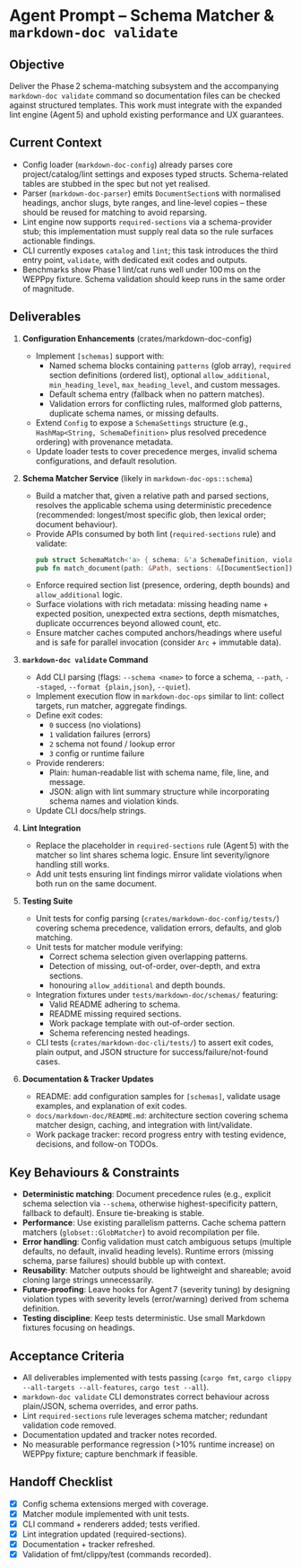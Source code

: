 # Agent Prompt – Schema Matcher & `markdown-doc validate`

## Objective
Deliver the Phase 2 schema-matching subsystem and the accompanying `markdown-doc validate` command so documentation files can be checked against structured templates. This work must integrate with the expanded lint engine (Agent 5) and uphold existing performance and UX guarantees.

## Current Context
- Config loader (`markdown-doc-config`) already parses core project/catalog/lint settings and exposes typed structs. Schema-related tables are stubbed in the spec but not yet realised.
- Parser (`markdown-doc-parser`) emits `DocumentSection`s with normalised headings, anchor slugs, byte ranges, and line-level copies – these should be reused for matching to avoid reparsing.
- Lint engine now supports `required-sections` via a schema-provider stub; this implementation must supply real data so the rule surfaces actionable findings.
- CLI currently exposes `catalog` and `lint`; this task introduces the third entry point, `validate`, with dedicated exit codes and outputs.
- Benchmarks show Phase 1 lint/cat runs well under 100 ms on the WEPPpy fixture. Schema validation should keep runs in the same order of magnitude.

## Deliverables
1. **Configuration Enhancements** (crates/markdown-doc-config)
   - Implement `[schemas]` support with:
     - Named schema blocks containing `patterns` (glob array), `required` section definitions (ordered list), optional `allow_additional`, `min_heading_level`, `max_heading_level`, and custom messages.
     - Default schema entry (fallback when no pattern matches).
     - Validation errors for conflicting rules, malformed glob patterns, duplicate schema names, or missing defaults.
   - Extend `Config` to expose a `SchemaSettings` structure (e.g., `HashMap<String, SchemaDefinition>` plus resolved precedence ordering) with provenance metadata.
   - Update loader tests to cover precedence merges, invalid schema configurations, and default resolution.

2. **Schema Matcher Service** (likely in `markdown-doc-ops::schema`)
   - Build a matcher that, given a relative path and parsed sections, resolves the applicable schema using deterministic precedence (recommended: longest/most specific glob, then lexical order; document behaviour).
   - Provide APIs consumed by both lint (`required-sections` rule) and validate:
     ```rust
     pub struct SchemaMatch<'a> { schema: &'a SchemaDefinition, violations: Vec<SchemaViolation>, … }
     pub fn match_document(path: &Path, sections: &[DocumentSection]) -> SchemaMatch
     ```
   - Enforce required section list (presence, ordering, depth bounds) and `allow_additional` logic.
   - Surface violations with rich metadata: missing heading name + expected position, unexpected extra sections, depth mismatches, duplicate occurrences beyond allowed count, etc.
   - Ensure matcher caches computed anchors/headings where useful and is safe for parallel invocation (consider `Arc` + immutable data).

3. **`markdown-doc validate` Command**
   - Add CLI parsing (flags: `--schema <name>` to force a schema, `--path`, `--staged`, `--format {plain,json}`, `--quiet`).
   - Implement execution flow in `markdown-doc-ops` similar to lint: collect targets, run matcher, aggregate findings.
   - Define exit codes:
     - `0` success (no violations)
     - `1` validation failures (errors)
     - `2` schema not found / lookup error
     - `3` config or runtime failure
   - Provide renderers:
     - Plain: human-readable list with schema name, file, line, and message.
     - JSON: align with lint summary structure while incorporating schema names and violation kinds.
   - Update CLI docs/help strings.

4. **Lint Integration**
   - Replace the placeholder in `required-sections` rule (Agent 5) with the matcher so lint shares schema logic. Ensure lint severity/ignore handling still works.
   - Add unit tests ensuring lint findings mirror validate violations when both run on the same document.

5. **Testing Suite**
   - Unit tests for config parsing (`crates/markdown-doc-config/tests/`) covering schema precedence, validation errors, defaults, and glob matching.
   - Unit tests for matcher module verifying:
     - Correct schema selection given overlapping patterns.
     - Detection of missing, out-of-order, over-depth, and extra sections.
     - honouring `allow_additional` and depth bounds.
   - Integration fixtures under `tests/markdown-doc/schemas/` featuring:
     - Valid README adhering to schema.
     - README missing required sections.
     - Work package template with out-of-order section.
     - Schema referencing nested headings.
   - CLI tests (`crates/markdown-doc-cli/tests/`) to assert exit codes, plain output, and JSON structure for success/failure/not-found cases.

6. **Documentation & Tracker Updates**
   - README: add configuration samples for `[schemas]`, validate usage examples, and explanation of exit codes.
   - `docs/markdown-doc/README.md`: architecture section covering schema matcher design, caching, and integration with lint/validate.
   - Work package tracker: record progress entry with testing evidence, decisions, and follow-on TODOs.

## Key Behaviours & Constraints
- **Deterministic matching**: Document precedence rules (e.g., explicit schema selection via `--schema`, otherwise highest-specificity pattern, fallback to default). Ensure tie-breaking is stable.
- **Performance**: Use existing parallelism patterns. Cache schema pattern matchers (`globset::GlobMatcher`) to avoid recompilation per file.
- **Error handling**: Config validation must catch ambiguous setups (multiple defaults, no default, invalid heading levels). Runtime errors (missing schema, parse failures) should bubble up with context.
- **Reusability**: Matcher outputs should be lightweight and shareable; avoid cloning large strings unnecessarily.
- **Future-proofing**: Leave hooks for Agent 7 (severity tuning) by designing violation types with severity levels (error/warning) derived from schema definition.
- **Testing discipline**: Keep tests deterministic. Use small Markdown fixtures focusing on headings.

## Acceptance Criteria
- All deliverables implemented with tests passing (`cargo fmt`, `cargo clippy --all-targets --all-features`, `cargo test --all`).
- `markdown-doc validate` CLI demonstrates correct behaviour across plain/JSON, schema overrides, and error paths.
- Lint `required-sections` rule leverages schema matcher; redundant validation code removed.
- Documentation updated and tracker notes recorded.
- No measurable performance regression (>10% runtime increase) on WEPPpy fixture; capture benchmark if feasible.

## Handoff Checklist
- [x] Config schema extensions merged with coverage.
- [x] Matcher module implemented with unit tests.
- [x] CLI command + renderers added; tests verified.
- [x] Lint integration updated (required-sections).
- [x] Documentation + tracker refreshed.
- [x] Validation of fmt/clippy/test (commands recorded).
